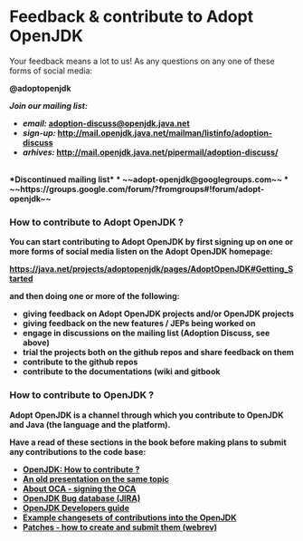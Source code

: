 # Feedback & contribute to Adopt OpenJDK

Your feedback means a lot to us! As any questions on any one of these forms of social media:

<b>
@adoptopenjdk
<b>

*Join our mailing list:*
* *email:* adoption-discuss@openjdk.java.net
* *sign-up:* http://mail.openjdk.java.net/mailman/listinfo/adoption-discuss
* *arhives:* http://mail.openjdk.java.net/pipermail/adoption-discuss/

<br/>
*Discontinued mailing list*
* ~~adopt-openjdk@googlegroups.com~~
* ~~https://groups.google.com/forum/?fromgroups#!forum/adopt-openjdk~~

### How to contribute to Adopt OpenJDK ?

You can start contributing to **Adopt OpenJDK** by first signing up on one or more forms of social media listen on the Adopt OpenJDK homepage:

https://java.net/projects/adoptopenjdk/pages/AdoptOpenJDK#Getting_Started

and then doing one or more of the following:

- giving feedback on Adopt OpenJDK projects and/or OpenJDK projects
- giving feedback on the new features / JEPs being worked on
- engage in discussions on the mailing list (Adoption Discuss, see above)
- trial the projects both on the github repos and share feedback on them
- contribute to the github repos
- contribute to the documentations (wiki and gitbook

### How to contribute to OpenJDK ?

Adopt OpenJDK is a channel through which you contribute to OpenJDK and Java (the language and the platform).

Have a read of these sections in the book before making plans to submit any contributions to the code base:

- [OpenJDK: How to contribute ?](http://openjdk.java.net/contribute/)
- [An old presentation on the same topic](http://www.oracle.com/technetwork/server-storage/ts-5230-159263.pdf)
- [About OCA - signing the OCA](adopt-openjdk-getting-started/about_oca_-_signing_the_oca.md)
- [OpenJDK Bug database (JIRA)](adopt-openjdk-getting-started/openjdk_bug_database_jira.md)
- [OpenJDK Developers guide](intermediate-steps/openjdk_developers_guide.md)
- [Example changesets of contributions into the OpenJDK](intermediate-steps/example_changesets_of_contributions_into_the_openjdk.md)
- [Patches - how to create and submit them (webrev)](intermediate-steps/patches_-_how_to_create_and_submit_them_webrev.md)
